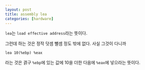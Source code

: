 ```yaml
---
layout: post
title: assembly lea
categories: [hardware]
---
```



`lea`는 `load effective address`라는 뜻이다.

그런데 하는 것은 정작 덧셈 뺄셈 정도 밖에 없다. 사실 그것이 다니까

```
lea 10(%ebp) %eax
```

라는 것은 겱구 `%ebp`에 있는 값에 10을 더한 다음에 `%eax`에 넣으라는 뜻이다.
